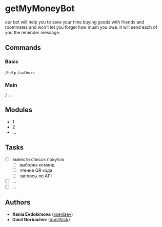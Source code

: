 # getMyMoneyBot
our bot will help you to save your time buying goods with friends and roommates and won't let you forget how mush you owe. it will send each of you the reminder message.
## Commands
### Basic
`/help`
`/authors`
### Main
`/...`
## Modules
* 1
* 2
* ...
## Tasks
- [ ] вывести список покупок
  - [ ] выборка команд
  - [ ] чтение QR кода
  - [ ] запросы по API
- [ ] ...
- [ ] ...
## Authors
* **Xenia Evdokimova** ([xxeniaev](https://github.com/xxeniaev))
* **Danil Gorbachev** ([donilNick](https://github.com/donilNick))
